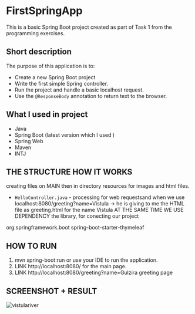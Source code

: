 # FirstSpringApp
This is a basic Spring Boot project created as part of Task 1 from the programming exercises.

##  Short description
The purpose of this application is to:
- Create a new Spring Boot project
- Write the first simple Spring controller.
- Run the project and handle a basic localhost request.
- Use the `@ResponseBody` annotation to return text to the browser.

## What I used in project 
- Java
- Spring Boot (latest  version which I used )
- Spring Web
- Maven
- INTJ

## THE STRUCTURE HOW IT WORKS 
creating files on MAIN 
then in directory resources for images and html files.
- `HelloController.java` - processing for web requestsand 
when we use localhost:8080/greeting?name=Vistula -> he is giving to me the HTML file as greeting.html for the name Vistula
AT THE SAME TIME WE USE DEPENDENCY the library, for conecting our project 
<dependency>
    <groupId>org.springframework.boot</groupId>
    <artifactId>spring-boot-starter-thymeleaf</artifactId>
</dependency>

## HOW TO RUN  
1. mvn spring-boot:run or use your IDE to run the application.
2. LINK http://localhost:8080/ for the main page.
3. LINK http://localhost:8080/greeting?name=Gulzira greeting page 
## SCREENSHOT + RESULT 
![vistulariver](https://github.com/user-attachments/assets/ba361655-f97b-4800-bd7b-901182b354c1)
